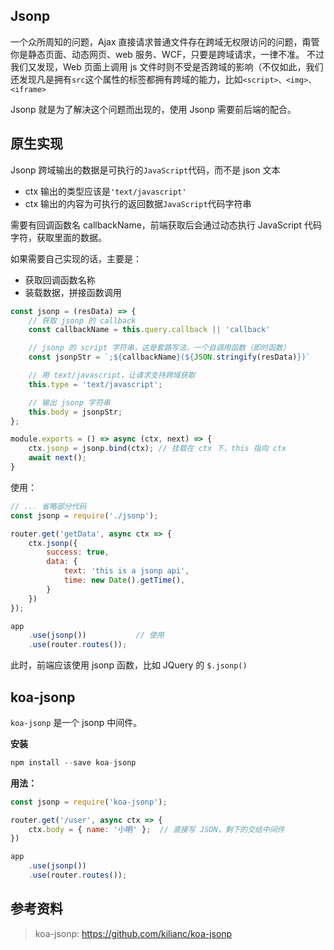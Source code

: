 
## Jsonp
一个众所周知的问题，Ajax 直接请求普通文件存在跨域无权限访问的问题，甭管你是静态页面、动态网页、web 服务、WCF，只要是跨域请求，一律不准。
不过我们又发现，Web 页面上调用 js 文件时则不受是否跨域的影响（不仅如此，我们还发现凡是拥有`src`这个属性的标签都拥有跨域的能力，比如`<script>、<img>、<iframe>`

Jsonp 就是为了解决这个问题而出现的，使用 Jsonp 需要前后端的配合。

## 原生实现
Jsonp 跨域输出的数据是可执行的`JavaScript`代码，而不是 json 文本
- ctx 输出的类型应该是`'text/javascript'`
- ctx 输出的内容为可执行的返回数据`JavaScript`代码字符串

需要有回调函数名 callbackName，前端获取后会通过动态执行 JavaScript 代码字符，获取里面的数据。

如果需要自己实现的话，主要是：
- 获取回调函数名称
- 装载数据，拼接函数调用

```js
const jsonp = (resData) => {
    // 获取 jsonp 的 callback
    const callbackName = this.query.callback || 'callback'

    // jsonp 的 script 字符串，这是套路写法，一个自调用函数（即时函数）
    const jsonpStr = `;${callbackName}(${JSON.stringify(resData)})`

    // 用 text/javascript，让请求支持跨域获取
    this.type = 'text/javascript';

    // 输出 jsonp 字符串
    this.body = jsonpStr;
};

module.exports = () => async (ctx, next) => {
    ctx.jsonp = jsonp.bind(ctx); // 挂载在 ctx 下，this 指向 ctx
    await next();
}
```

使用：

```js
// ... 省略部分代码
const jsonp = require('./jsonp');

router.get('getData', async ctx => {
    ctx.jsonp({
        success: true,
        data: {
            text: 'this is a jsonp api',
            time: new Date().getTime(),
        }
    })
});

app
    .use(jsonp())           // 使用
    .use(router.routes());
```

此时，前端应该使用 jsonp 函数，比如 JQuery 的 `$.jsonp()`

## koa-jsonp
`koa-jsonp` 是一个 jsonp 中间件。


**安装**

```js
npm install --save koa-jsonp
```

**用法：**

```js
const jsonp = require('koa-jsonp');

router.get('/user', async ctx => {
	ctx.body = { name: '小明' };  // 直接写 JSON，剩下的交给中间件
})

app
    .use(jsonp())
    .use(router.routes());
```

## 参考资料
> koa-jsonp: https://github.com/kilianc/koa-jsonp
